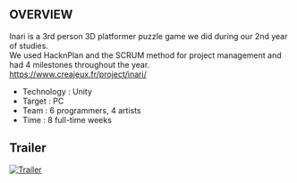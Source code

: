 
OVERVIEW
-------------------------------------------------------------------------------------------

Inari is a 3rd person 3D platformer puzzle game we did during our 2nd year of studies.  
We used HacknPlan and the SCRUM method for project management and had 4 milestones throughout the year.  
https://www.creajeux.fr/project/inari/  
- Technology : Unity
- Target : PC
- Team : 6 programmers, 4 artists
- Time : 8 full-time weeks

## Trailer
[![Trailer](https://img.youtube.com/vi/BZAh1M4cmQY/0.jpg)](https://www.youtube.com/watch?v=BZAh1M4cmQY)
